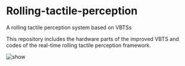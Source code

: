 # Rolling-tactile-perception
A rolling tactile perception system based on VBTSs

This repository includes the hardware parts of the improved VBTS and codes of the real-time rolling tactile perception framework.

<img src="https://github.com/Lintao-X/Rolling-tactile-perception/blob/main/Rolling%20tactile%20perception.gif" alt="show" />

